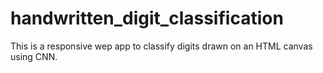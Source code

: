 # handwritten_digit_classification
This is a responsive wep app to classify digits drawn on an HTML canvas using CNN.
